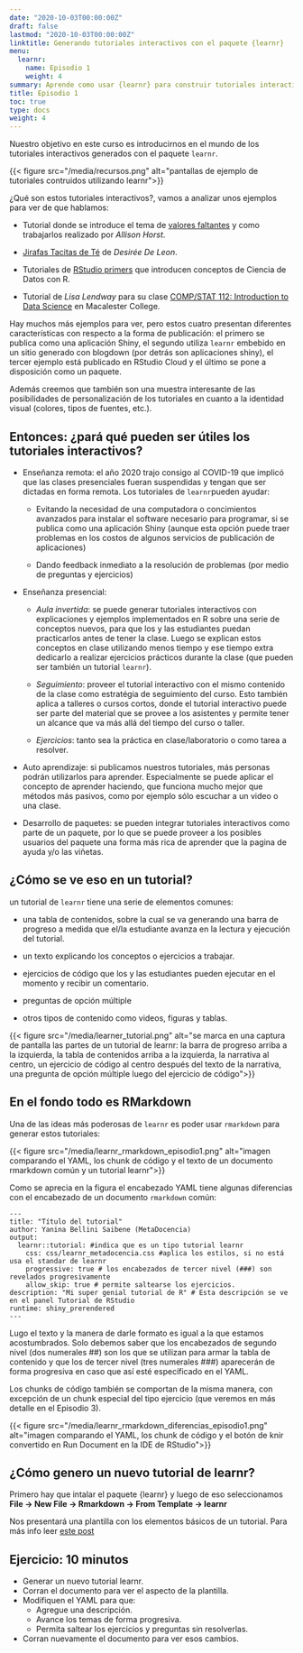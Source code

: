 ```yaml
---
date: "2020-10-03T00:00:00Z"
draft: false
lastmod: "2020-10-03T00:00:00Z"
linktitle: Generando tutoriales interactivos con el paquete {learnr}
menu:
  learnr:
    name: Episodio 1
    weight: 4
summary: Aprende como usar {learnr} para construir tutoriales interactivos con R.
title: Episodio 1
toc: true
type: docs
weight: 4 
---
```


Nuestro objetivo en este curso es introducirnos en el mundo de los tutoriales interactivos generados con el paquete `learnr`.  

{{< figure src="/media/recursos.png" alt="pantallas de ejemplo de tutoriales contruidos utilizando learnr">}}

¿Qué son estos tutoriales interactivos?, vamos a analizar unos ejemplos para ver de que hablamos:

* Tutorial donde se introduce el tema de [valores faltantes](https://allisonhorst.shinyapps.io/missingexplorer/) y como trabajarlos realizado por _Allison Horst_.

* [Jirafas Tacitas de Té](https://tinystats.github.io/teacups-giraffes-and-statistics/01_introToR.html) de _Desirée De Leon_.

* Tutoriales de [RStudio primers](https://rstudio.cloud/learn/primers) que introducen conceptos de Ciencia de Datos con R.

* Tutorial de _Lisa Lendway_ para su clase [COMP/STAT 112: Introduction to Data Science](https://github.com/llendway/DS112tutorials) en Macalester College.

Hay muchos más ejemplos para ver, pero estos cuatro presentan diferentes características con respecto a la forma de publicación: el primero se publica como una aplicación Shiny, el segundo utiliza `learnr` embebido en un sitio generado con blogdown (por detrás son aplicaciones shiny), el tercer ejemplo está publicado en RStudio Cloud y el último se pone a disposición como un paquete.

Además creemos que también son una muestra interesante de las posibilidades de personalización de los tutoriales en cuanto a la identidad visual (colores, tipos de fuentes, etc.).

## Entonces: ¿pará qué pueden ser útiles los tutoriales interactivos?

* Enseñanza remota: el año 2020 trajo consigo al COVID-19 que implicó que las clases presenciales fueran suspendidas y tengan que ser dictadas en forma remota.  Los tutoriales de `learnr`pueden ayudar:

  * Evitando la necesidad de una computadora o concimientos avanzados para instalar el software necesario para programar, si se publica como una aplicación Shiny (aunque esta opción puede traer problemas en los costos de algunos servicios de publicación de aplicaciones)
  
  * Dando feedback inmediato a la resolución de problemas (por medio de preguntas y ejercicios)  

* Enseñanza presencial:

  * _Aula invertida_: se puede generar tutoriales interactivos con explicaciones y ejemplos implementados en R sobre una serie de conceptos nuevos, para que los y las estudiantes puedan practicarlos antes de tener la clase.  Luego se explican estos conceptos en clase utilizando menos tiempo y ese tiempo extra dedicarlo a realizar ejercicios prácticos durante la clase (que pueden ser también un tutorial `learnr`).
  
  * _Seguimiento_: proveer el tutorial interactivo con el mismo contenido de la clase como estratégia de seguimiento del curso.  Esto también aplica a talleres o cursos cortos, donde el tutorial interactivo puede ser parte del material que se provee a los asistentes y permite tener un alcance que va más allá del tiempo del curso o taller.
  
  * _Ejercicios_: tanto sea la práctica en clase/laboratorio o como tarea a resolver.

* Auto aprendizaje: si publicamos nuestros tutoriales, más personas podrán utilizarlos para aprender.  Especialmente se puede aplicar el concepto de aprender haciendo, que funciona mucho mejor que métodos más pasivos, como por ejemplo sólo escuchar a un video o una clase.

* Desarrollo de paquetes: se pueden integrar tutoriales interactivos como parte de un paquete, por lo que se puede proveer a los posibles usuarios del paquete una forma más rica de aprender que la pagina de ayuda y/o las viñetas.


## ¿Cómo se ve eso en un tutorial?

un tutorial de `learnr` tiene una serie de elementos comunes:

* una tabla de contenidos, sobre la cual se va generando una barra de progreso a medida que el/la estudiante avanza en la lectura y ejecución del tutorial.

* un texto explicando los conceptos o ejercicios a trabajar.

* ejercicios de código que los y las estudiantes pueden ejecutar en el momento y recibir un comentario.

* preguntas de opción múltiple

* otros tipos de contenido como videos, figuras y tablas.
 
 {{< figure src="/media/learner_tutorial.png" alt="se marca en una captura de pantalla las partes de un tutorial de learnr: la barra de progreso arriba a la izquierda, la tabla de contenidos arriba a la izquierda, la narrativa al centro, un ejercicio de código al centro después del texto de la narrativa, una pregunta de opción múltiple luego del ejercicio de código">}}
 

## En el fondo todo es RMarkdown

Una de las ideas más poderosas de `learnr` es poder usar `rmarkdown` para generar estos tutoriales:

{{< figure src="/media/learnr_rmarkdown_episodio1.png" alt="imagen comparando el YAML, los chunk de código y el texto de un documento rmarkdown común y un tutorial learnr">}}

Como se aprecia en la figura el encabezado YAML tiene algunas diferencias con el encabezado de un documento `rmarkdown` común:

```
---
title: "Título del tutorial"
author: Yanina Bellini Saibene (MetaDocencia)
output: 
  learnr::tutorial: #indica que es un tipo tutorial learnr
    css: css/learnr_metadocencia.css #aplica los estilos, si no está usa el standar de learnr
    progressive: true # los encabezados de tercer nivel (###) son revelados progresivamente 
    allow_skip: true # permite saltearse los ejercicios. 
description: "Mi super genial tutorial de R" # Esta descripción se ve en el panel Tutorial de RStudio 
runtime: shiny_prerendered
---
```

Lugo el texto y la manera de darle formato es igual a la que estamos acostumbrados.  Solo debemos saber que los encabezados de segundo nivel (dos numerales ##) son los que se utilizan para armar la tabla de contenido y que los de tercer nivel (tres numerales ###) aparecerán de forma progresiva en caso que así esté específicado en el YAML.

Los chunks de código también se comportan de la misma manera, con excepción de un chunk especial del tipo ejercicio (que veremos en más detalle en el Episodio 3).


{{< figure src="/media/learnr_rmarkdown_diferencias_episodio1.png" alt="imagen comparando el YAML, los chunk de código y el botón de knir convertido en Run Document en la IDE de RStudio">}}

## ¿Cómo genero un nuevo tutorial de learnr?

Primero hay que intalar el paquete {learnr} y luego de eso seleccionamos **File -> New File -> Rmarkdown -> From Template -> learnr**

Nos presentará una plantilla con los elementos básicos de un tutorial.  Para más info leer [este post]()


## Ejercicio: 10 minutos


* Generar un nuevo tutorial learnr.
* Corran el documento para ver el aspecto de la plantilla.
* Modifiquen el YAML para que:
  - Agregue una descripción.
  - Avance los temas de forma progresiva.
  - Permita saltear los ejercicios y preguntas sin resolverlas.
* Corran nuevamente el documento para ver esos cambios.
